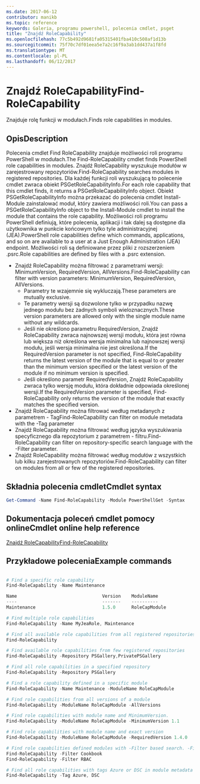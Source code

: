 ```yaml
---
ms.date: 2017-06-12
contributor: manikb
ms.topic: reference
keywords: Galeria, programu powershell, polecenia cmdlet, psget
title: "Znajdź RoleCapability"
ms.openlocfilehash: 77c5b492d9681fa05315401fba410c508af1d13b
ms.sourcegitcommit: 75f70c7df01eea5e7a2c16f9a3ab1dd437a1f8fd
ms.translationtype: MT
ms.contentlocale: pl-PL
ms.lasthandoff: 06/12/2017
---
```

# <a name="find-rolecapability"></a><span data-ttu-id="13e68-103">Znajdź RoleCapability</span><span class="sxs-lookup"><span data-stu-id="13e68-103">Find-RoleCapability</span></span>

<span data-ttu-id="13e68-104">Znajduje rolę funkcji w modułach.</span><span class="sxs-lookup"><span data-stu-id="13e68-104">Finds role capabilities in modules.</span></span>

## <a name="description"></a><span data-ttu-id="13e68-105">Opis</span><span class="sxs-lookup"><span data-stu-id="13e68-105">Description</span></span>
<span data-ttu-id="13e68-106">Polecenia cmdlet Find RoleCapability znajduje możliwości roli programu PowerShell w modułach.</span><span class="sxs-lookup"><span data-stu-id="13e68-106">The Find-RoleCapability cmdlet finds PowerShell role capabilities in modules.</span></span> <span data-ttu-id="13e68-107">Znajdź RoleCapability wyszukuje modułów w zarejestrowany repozytoriów.</span><span class="sxs-lookup"><span data-stu-id="13e68-107">Find-RoleCapability searches modules in registered repositories.</span></span> <span data-ttu-id="13e68-108">Dla każdej funkcji roli wyszukującą to polecenie cmdlet zwraca obiekt PSGetRoleCapabilityInfo.</span><span class="sxs-lookup"><span data-stu-id="13e68-108">For each role capability that this cmdlet finds, it returns a PSGetRoleCapabilityInfo object.</span></span> <span data-ttu-id="13e68-109">Obiekt PSGetRoleCapabilityInfo można przekazać do polecenia cmdlet Install-Module zainstalować moduł, który zawiera możliwości roli.</span><span class="sxs-lookup"><span data-stu-id="13e68-109">You can pass a PSGetRoleCapabilityInfo object to the Install-Module cmdlet to install the module that contains the role capability.</span></span>
<span data-ttu-id="13e68-110">Możliwości roli programu PowerShell definiują, które polecenia, aplikacji i tak dalej są dostępne dla użytkownika w punkcie końcowym tylko tyle administracyjnej (JEA).</span><span class="sxs-lookup"><span data-stu-id="13e68-110">PowerShell role capabilities define which commands, applications, and so on are available to a user at a Just Enough Administration (JEA) endpoint.</span></span> <span data-ttu-id="13e68-111">Możliwości roli są definiowane przez pliki z rozszerzeniem .psrc.</span><span class="sxs-lookup"><span data-stu-id="13e68-111">Role capabilities are defined by files with a .psrc extension.</span></span>

- <span data-ttu-id="13e68-112">Znajdź RoleCapability można filtrować z parametrami wersji: MinimumVersion, RequiredVersion, AllVersions.</span><span class="sxs-lookup"><span data-stu-id="13e68-112">Find-RoleCapability can filter with version parameters: MinimumVersion, RequiredVersion, AllVersions.</span></span>
  - <span data-ttu-id="13e68-113">Parametry te wzajemnie się wykluczają.</span><span class="sxs-lookup"><span data-stu-id="13e68-113">These parameters are mutually exclusive.</span></span>
  - <span data-ttu-id="13e68-114">Te parametry wersji są dozwolone tylko w przypadku nazwę jednego modułu bez żadnych symboli wieloznacznych.</span><span class="sxs-lookup"><span data-stu-id="13e68-114">These version parameters are allowed only with the single module name without any wildcards.</span></span>
  - <span data-ttu-id="13e68-115">Jeśli nie określono parametru RequiredVersion, Znajdź RoleCapability zwraca najnowszej wersji modułu, która jest równa lub większa niż określona wersja minimalna lub najnowszej wersji modułu, jeśli wersja minimalna nie jest określona.</span><span class="sxs-lookup"><span data-stu-id="13e68-115">If the RequiredVersion parameter is not specified, Find-RoleCapability returns the latest version of the module that is equal to or greater than the minimum version specified or the latest version of the module if no minimum version is specified.</span></span>
  - <span data-ttu-id="13e68-116">Jeśli określono parametr RequiredVersion, Znajdź RoleCapability zwraca tylko wersję modułu, która dokładnie odpowiada określonej wersji.</span><span class="sxs-lookup"><span data-stu-id="13e68-116">If the RequiredVersion parameter is specified, Find-RoleCapability only returns the version of the module that exactly matches the specified version.</span></span>
- <span data-ttu-id="13e68-117">Znajdź RoleCapability można filtrować według metadanych z parametrem - Tag</span><span class="sxs-lookup"><span data-stu-id="13e68-117">Find-RoleCapability can filter on module metadata with the -Tag parameter</span></span>
- <span data-ttu-id="13e68-118">Znajdź RoleCapability można filtrować według języka wyszukiwania specyficznego dla repozytorium z parametrem - filtru.</span><span class="sxs-lookup"><span data-stu-id="13e68-118">Find-RoleCapability can filter on repository-specific search language with the -Filter parameter.</span></span>
- <span data-ttu-id="13e68-119">Znajdź RoleCapability można filtrować według modułów z wszystkich lub kilku zarejestrowanych repozytoriów.</span><span class="sxs-lookup"><span data-stu-id="13e68-119">Find-RoleCapability can filter on modules from all or few of the registered repositories.</span></span>

## <a name="cmdlet-syntax"></a><span data-ttu-id="13e68-120">Składnia polecenia cmdlet</span><span class="sxs-lookup"><span data-stu-id="13e68-120">Cmdlet syntax</span></span>
```powershell
Get-Command -Name Find-RoleCapability -Module PowerShellGet -Syntax
```

## <a name="cmdlet-online-help-reference"></a><span data-ttu-id="13e68-121">Dokumentacja poleceń cmdlet pomocy online</span><span class="sxs-lookup"><span data-stu-id="13e68-121">Cmdlet online help reference</span></span>

[<span data-ttu-id="13e68-122">Znajdź RoleCapability</span><span class="sxs-lookup"><span data-stu-id="13e68-122">Find-RoleCapability</span></span>](http://go.microsoft.com/fwlink/?LinkId=718029)

## <a name="example-commands"></a><span data-ttu-id="13e68-123">Przykładowe polecenia</span><span class="sxs-lookup"><span data-stu-id="13e68-123">Example commands</span></span>
```powershell

# Find a specific role capability
Find-RoleCapability -Name Maintenance

Name                                Version    ModuleName                          Repository
----                                -------    ----------                          ----------
Maintenance                         1.5.0      RoleCapModule                       PrivatePSGallery

# Find multiple role capabilities
Find-RoleCapability -Name MyJeaRole, Maintenance

# Find all available role capabilities from all registered repositories
Find-RoleCapability

# Find available role capabilities from few registered repositories
Find-RoleCapability -Repository PSGallery,PrivatePSGallery

# Find all role capabilities in a specified repository
Find-RoleCapability -Repository PSGallery

# Find a role capability defined in a specific module
Find-RoleCapability -Name Maintenance -ModuleName RoleCapModule

# Find role capabilities from all versions of a module
Find-RoleCapability -ModuleName RoleCapModule -AllVersions

# Find role capabilities with module name and MinimumVersion.
Find-RoleCapability -ModuleName RoleCapModule -MinimumVersion 1.1

# Find role capabilities with module name and exact version
Find-RoleCapability -ModuleName RoleCapModule -RequiredVersion 1.4.0

# Find role capabilities defined modules with -Filter based search. -Filter searches in description and module names
Find-RoleCapability -Filter Cookbook
Find-RoleCapability -Filter RBAC

# Find all role capabilities with tags Azure or DSC in module metadata
Find-RoleCapability -Tag Azure, DSC

```

